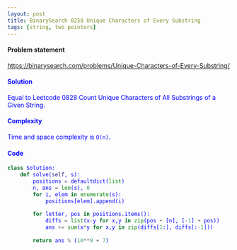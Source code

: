 ```yaml
---
layout: post
title: BinarySearch 0258 Unique Characters of Every Substring
tags: [string, two pointers]
---
```


#### Problem statement

<a href="https://binarysearch.com/problems/Unique-Characters-of-Every-Substring/"> <font color = blue>https://binarysearch.com/problems/Unique-Characters-of-Every-Substring/

#### Solution
Equal to Leetcode 0828 Count Unique Characters of All Substrings of a Given String.

#### Complexity
Time and space complexity is `O(n)`.

#### Code
```python
class Solution:
    def solve(self, s):
        positions = defaultdict(list)
        n, ans = len(s), 0
        for i, elem in enumerate(s):
            positions[elem].append(i)
            
        for letter, pos in positions.items():
            diffs = list(x-y for x,y in zip(pos + [n], [-1] + pos))
            ans += sum(x*y for x,y in zip(diffs[1:], diffs[:-1]))
            
        return ans % (10**9 + 7)
```
